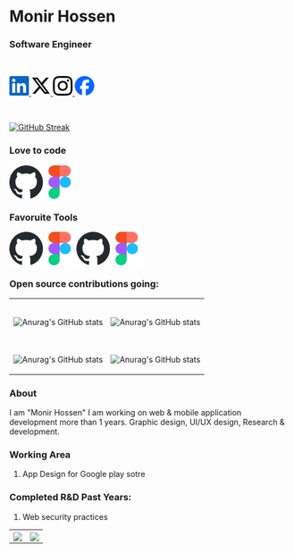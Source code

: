 # Monir Hossen
### Software Engineer


<br>
<div Style="display:flex">

<a href="https://www.linkedin.com/in/swemonir/"> <img src="Assets/Linkedin.svg" alt="" height="35px" width="auto"> </a>
<a href="https://x.com/SWE_Monir"> <img src="Assets/x.svg" alt="" height="35px" width="auto"> </a>
<a href="https://www.instagram.com/swe.monir/"> <img src="Assets/Instagram.svg" alt="" height="35px" width="auto"> </a>
<a href="https://www.facebook.com/SWE.Mr.Monir"> <img src="Assets/Facebook.svg" alt="" height="35px" width="auto"> </a>

</div>
<br>

[![GitHub Streak](https://github-readme-streak-stats.herokuapp.com?user=SWE-Monir&theme=meta-dark&border_radius=4)](https://git.io/streak-stats)

### Love to code

<div Style="display:flex">
<img alt="" height="60px" width="auto" src="Assets/Tools/Github.svg"/>
<img alt="" height="60px" width="auto" src="Assets/Tools/Figma.svg"/>

</div>

### Favoruite Tools

<div Style="display:flex">
<img alt="" height="60px" width="auto" src="Assets/Tools/Github.svg"/>
<img alt="" height="60px" width="auto" src="Assets/Tools/Figma.svg"/>
<img alt="" height="60px" width="auto" src="Assets/Tools/Github.svg"/>
<img alt="" height="60px" width="auto" src="Assets/Tools/Figma.svg"/>

</div>

### Open source contributions going:

<table>
<tbody>

<tr>
<td>
<br>
<div style="cursor: pointer" href="https://github.com/SWE-Monir/SWE-Monir">

![Anurag's GitHub stats](https://github-readme-stats.vercel.app/api?username=SWE-Monir&show_icons=true&theme=transparent)

</div>
</td>

<td>
<br>
<div style="cursor: pointer" href="https://github.com/SWE-Monir/SWE-Monir">

![Anurag's GitHub stats](https://github-readme-stats.vercel.app/api?username=SWE-Monir&show_icons=true&theme=transparent)

</div>
</td>
</tr>

<tr>
<td>
<br>
<div style="cursor: pointer" href="https://github.com/SWE-Monir/SWE-Monir">

![Anurag's GitHub stats](https://github-readme-stats.vercel.app/api?username=SWE-Monir&show_icons=true&theme=transparent)

</div>


</td>

<td>
<br>
<div style="cursor: pointer" href="https://github.com/SWE-Monir/SWE-Monir">

![Anurag's GitHub stats](https://github-readme-stats.vercel.app/api?username=SWE-Monir&show_icons=true&theme=transparent)

</div>
</td>
</tr>

</tbody>

</table>

### About
I am "Monir Hossen" I am working on web & mobile application development more than 1 years. Graphic design, UI/UX design, Research & development.

### Working Area
1. App Design for Google play sotre

### Completed R&D Past Years:
1. Web security practices

<table>
<tbody>

<tr>
<td>

<img height=200 align="center" src="https://github-readme-stats.vercel.app/api/top-langs?username=SWE-Monir&layout=compact&langs_count=8&card_width=260" />


</td>

<td>

<img height=200 align="center" src="https://github-readme-stats.vercel.app/api?username=SWE-Monir" />

</td>
</tr>
</tbody>
</table>


